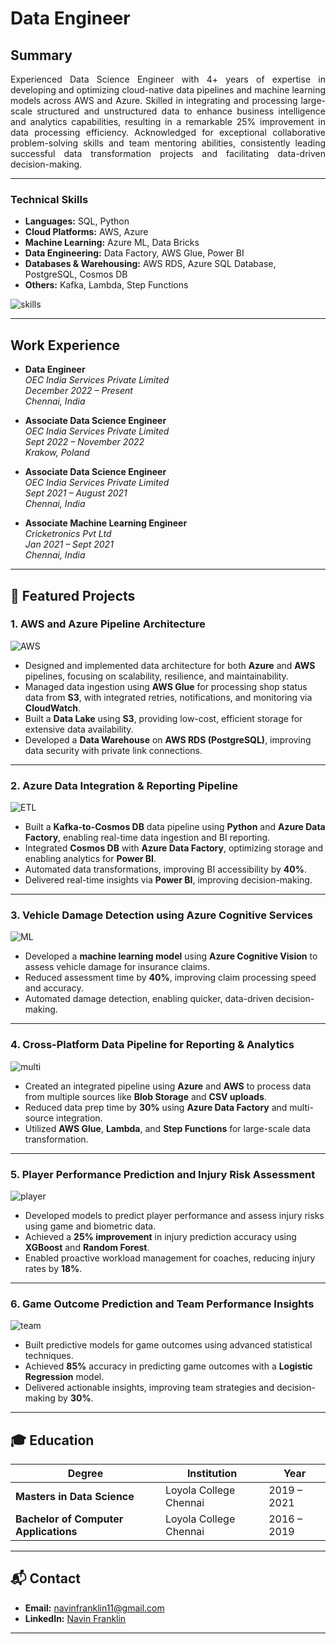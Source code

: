# Data Engineer

## Summary
<div style="text-align: justify;">
Experienced Data Science Engineer with 4+ years of expertise in developing and optimizing cloud-native data pipelines and machine learning models across AWS and Azure. Skilled in integrating and processing large-scale structured and unstructured data to enhance business intelligence and analytics capabilities, resulting in a remarkable 25% improvement in data processing efficiency. Acknowledged for exceptional collaborative problem-solving skills and team mentoring abilities, consistently leading successful data transformation projects and facilitating data-driven decision-making.
</div>

---

### Technical Skills

- **Languages:** SQL, Python
- **Cloud Platforms:** AWS, Azure
- **Machine Learning:** Azure ML, Data Bricks
- **Data Engineering:** Data Factory, AWS Glue, Power BI
- **Databases & Warehousing:** AWS RDS, Azure SQL Database, PostgreSQL, Cosmos DB
- **Others:** Kafka, Lambda, Step Functions

![skills](/assets/img/skills.png)

---

## Work Experience

- **Data Engineer**  
  *OEC India Services Private Limited*  
  *December 2022 – Present*  
  *Chennai, India*

- **Associate Data Science Engineer**  
  *OEC India Services Private Limited*  
  *Sept 2022 – November 2022*  
  *Krakow, Poland*

- **Associate Data Science Engineer**  
  *OEC India Services Private Limited*  
  *Sept 2021 – August 2021*  
  *Chennai, India*

- **Associate Machine Learning Engineer**  
  *Cricketronics Pvt Ltd*  
  *Jan 2021 – Sept 2021*  
  *Chennai, India*

---

## 📌 Featured Projects

### 1. **AWS and Azure Pipeline Architecture** 
![AWS](/assets/img/AWS.png)

- Designed and implemented data architecture for both **Azure** and **AWS** pipelines, focusing on scalability, resilience, and maintainability.
- Managed data ingestion using **AWS Glue** for processing shop status data from **S3**, with integrated retries, notifications, and monitoring via **CloudWatch**.
- Built a **Data Lake** using **S3**, providing low-cost, efficient storage for extensive data availability.
- Developed a **Data Warehouse** on **AWS RDS (PostgreSQL)**, improving data security with private link connections.

---

### 2. **Azure Data Integration & Reporting Pipeline**
![ETL](/assets/img/ETL.png)

- Built a **Kafka-to-Cosmos DB** data pipeline using **Python** and **Azure Data Factory**, enabling real-time data ingestion and BI reporting.
- Integrated **Cosmos DB** with **Azure Data Factory**, optimizing storage and enabling analytics for **Power BI**.
- Automated data transformations, improving BI accessibility by **40%**.
- Delivered real-time insights via **Power BI**, improving decision-making.

---

### 3. **Vehicle Damage Detection using Azure Cognitive Services**
![ML](/assets/img/ML.png)

- Developed a **machine learning model** using **Azure Cognitive Vision** to assess vehicle damage for insurance claims.
- Reduced assessment time by **40%**, improving claim processing speed and accuracy.
- Automated damage detection, enabling quicker, data-driven decision-making.

---

### 4. **Cross-Platform Data Pipeline for Reporting & Analytics**
![multi](/assets/img/multi.png)

- Created an integrated pipeline using **Azure** and **AWS** to process data from multiple sources like **Blob Storage** and **CSV uploads**.
- Reduced data prep time by **30%** using **Azure Data Factory** and multi-source integration.
- Utilized **AWS Glue**, **Lambda**, and **Step Functions** for large-scale data transformation.

---

### 5. **Player Performance Prediction and Injury Risk Assessment**
![player](/assets/img/player.png)

- Developed models to predict player performance and assess injury risks using game and biometric data.
- Achieved a **25% improvement** in injury prediction accuracy using **XGBoost** and **Random Forest**.
- Enabled proactive workload management for coaches, reducing injury rates by **18%**.

---

### 6. **Game Outcome Prediction and Team Performance Insights**
![team](/assets/img/team.png)

- Built predictive models for game outcomes using advanced statistical techniques.
- Achieved **85%** accuracy in predicting game outcomes with a **Logistic Regression** model.
- Delivered actionable insights, improving team strategies and decision-making by **30%**.

---

## 🎓 Education

| Degree                                | Institution            | Year         |
|---------------------------------------|-----------------------|--------------|
| **Masters in Data Science**           | Loyola College Chennai | 2019 – 2021  |
| **Bachelor of Computer Applications** | Loyola College Chennai | 2016 – 2019  |

---

## 📬 Contact

- **Email:** [navinfranklin11@gmail.com](mailto:navinfranklin11@gmail.com)
- **LinkedIn:** [Navin Franklin](https://www.linkedin.com/in/navin-franklin/)

---
